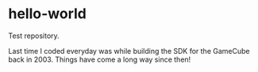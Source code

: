 # hello-world
Test repository.

Last time I coded everyday was while building the SDK for the GameCube back in 2003. Things have come a long way since then!
